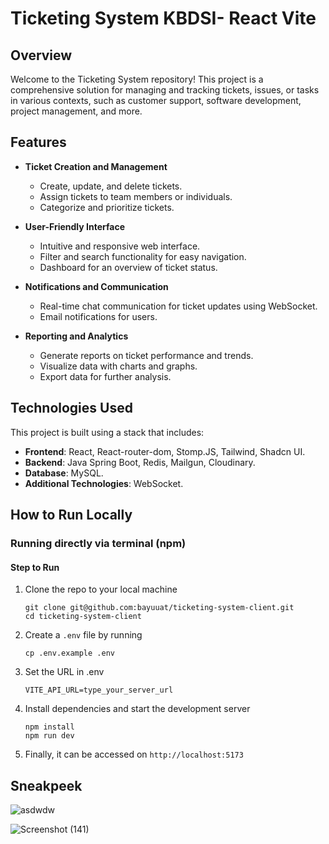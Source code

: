 # Ticketing System KBDSI- React Vite

## Overview

Welcome to the Ticketing System repository! This project is a comprehensive solution for managing and tracking tickets, issues, or tasks in various contexts, such as customer support, software development, project management, and more.

## Features

- **Ticket Creation and Management**
  - Create, update, and delete tickets.
  - Assign tickets to team members or individuals.
  - Categorize and prioritize tickets.

- **User-Friendly Interface**
  - Intuitive and responsive web interface.
  - Filter and search functionality for easy navigation.
  - Dashboard for an overview of ticket status.

- **Notifications and Communication**
  - Real-time chat communication for ticket updates using WebSocket.
  - Email notifications for users.

- **Reporting and Analytics**
  - Generate reports on ticket performance and trends.
  - Visualize data with charts and graphs.
  - Export data for further analysis.

## Technologies Used

This project is built using a stack that includes:

- **Frontend**: React, React-router-dom, Stomp.JS, Tailwind, Shadcn UI.
- **Backend**: Java Spring Boot, Redis, Mailgun, Cloudinary.
- **Database**: MySQL.
- **Additional Technologies**: WebSocket.

## How to Run Locally

### Running directly via terminal (npm)

#### Step to Run
1. Clone the repo to your local machine
   ```
   git clone git@github.com:bayuuat/ticketing-system-client.git
   cd ticketing-system-client
   ```
2. Create a `.env` file by running 
   ```
   cp .env.example .env
   ```
3. Set the URL in .env
   ```
   VITE_API_URL=type_your_server_url
   ```
4. Install dependencies and start the development server
   ```
   npm install
   npm run dev
   ```
5. Finally, it can be accessed on `http://localhost:5173`

## Sneakpeek

![asdwdw](https://github.com/bayuuat/ticketing-system-client/assets/68576415/70e3da98-5017-4d2e-8de0-cd966dc1ffcc)

![Screenshot (141)](https://github.com/bayuuat/ticketing-system-client/assets/68576415/8ce7f1ea-61cb-4bfa-8007-66465246865a)
